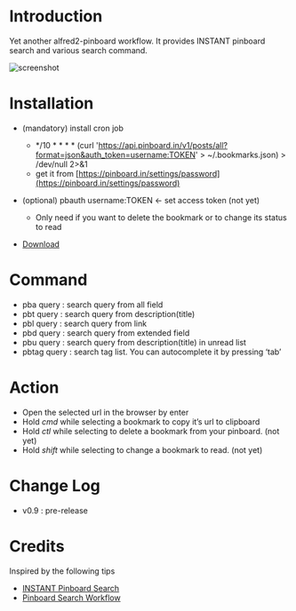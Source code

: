 # Introduction 

Yet another alfred2-pinboard workflow. It provides INSTANT pinboard search and various search command.

![screenshot](https://raw.github.com/jmjeong/alfred-extension/master/pinboard/screenshot.jpg)

# Installation 

- (mandatory) install cron job
	- */10 * * * * (curl 'https://api.pinboard.in/v1/posts/all?format=json&auth_token=username:TOKEN' > ~/.bookmarks.json) > /dev/null 2>&1
	- get it from [https://pinboard.in/settings/password](https://pinboard.in/settings/password)
- (optional) pbauth username:TOKEN <- set access token (not yet)
	- Only need if you want to delete the bookmark or to change its status to read
	
- [Download](https://raw.github.com/jmjeong/alfred-extension/master/pinboard/pinboard.alfredworkflow)


# Command

- pba query : search query from all field
- pbt query : search query from description(title)
- pbl query : search query from link
- pbd query : search query from extended field
- pbu query : search query from description(title) in unread list
- pbtag query : search tag list. You can autocomplete it by pressing ‘tab’

# Action

- Open the selected url in the browser by enter
- Hold *cmd* while selecting a bookmark to copy it’s url to clipboard
- Hold *ctl* while selecting to delete a bookmark from your pinboard. (not yet)
- Hold *shift* while selecting to change a bookmark to read. (not yet)

# Change Log 

- v0.9 : pre-release

# Credits

Inspired by the following tips 

- [INSTANT Pinboard Search](https://gist.github.com/myfreeweb/5189568)
- [Pinboard Search Workflow](http://www.alfredforum.com/topic/979-pinboard-search-workflow/)
